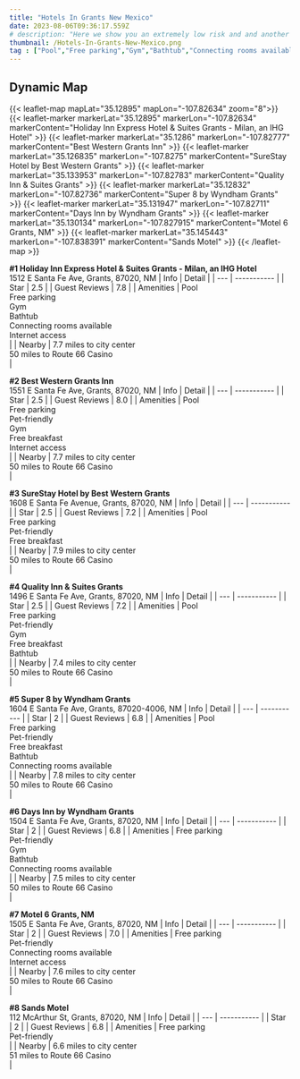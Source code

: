 ```yaml
---
title: "Hotels In Grants New Mexico"
date: 2023-08-06T09:36:17.559Z
# description: "Here we show you an extremely low risk and and another medium risk approach to earn passive income "
thumbnail: /Hotels-In-Grants-New-Mexico.png
tag : ["Pool","Free parking","Gym","Bathtub","Connecting rooms available","Internet access","Pet-friendly","Free breakfast"]
---
```


## Dynamic Map
{{< leaflet-map  mapLat="35.12895" mapLon="-107.82634" zoom="8">}}
    {{< leaflet-marker markerLat="35.12895" markerLon="-107.82634" markerContent="Holiday Inn Express Hotel & Suites Grants - Milan, an IHG Hotel" >}}
    {{< leaflet-marker markerLat="35.1286" markerLon="-107.82777" markerContent="Best Western Grants Inn" >}}
    {{< leaflet-marker markerLat="35.126835" markerLon="-107.8275" markerContent="SureStay Hotel by Best Western Grants" >}}
    {{< leaflet-marker markerLat="35.133953" markerLon="-107.82783" markerContent="Quality Inn & Suites Grants" >}}
    {{< leaflet-marker markerLat="35.12832" markerLon="-107.82736" markerContent="Super 8 by Wyndham Grants" >}}
    {{< leaflet-marker markerLat="35.131947" markerLon="-107.82711" markerContent="Days Inn by Wyndham Grants" >}}
    {{< leaflet-marker markerLat="35.130134" markerLon="-107.827915" markerContent="Motel 6 Grants, NM" >}}
    {{< leaflet-marker markerLat="35.145443" markerLon="-107.838391" markerContent="Sands Motel" >}}
{{< /leaflet-map >}}


**#1 Holiday Inn Express Hotel & Suites Grants - Milan, an IHG Hotel**<br>1512 E Santa Fe Ave, Grants, 87020, NM
| Info | Detail |
| --- | ----------- |
| Star | 2.5 |
| Guest Reviews | 7.8 |
| Amenities | Pool<br>Free parking<br>Gym<br>Bathtub<br>Connecting rooms available<br>Internet access<br> |
| Nearby | 7.7 miles to city center<br>50 miles to Route 66 Casino<br> |

**#2 Best Western Grants Inn**<br>1551 E Santa Fe Ave, Grants, 87020, NM
| Info | Detail |
| --- | ----------- |
| Star | 2.5 |
| Guest Reviews | 8.0 |
| Amenities | Pool<br>Free parking<br>Pet-friendly<br>Gym<br>Free breakfast<br>Internet access<br> |
| Nearby | 7.7 miles to city center<br>50 miles to Route 66 Casino<br> |

**#3 SureStay Hotel by Best Western Grants**<br>1608 E Santa Fe Avenue, Grants, 87020, NM
| Info | Detail |
| --- | ----------- |
| Star | 2.5 |
| Guest Reviews | 7.2 |
| Amenities | Pool<br>Free parking<br>Pet-friendly<br>Free breakfast<br> |
| Nearby | 7.9 miles to city center<br>50 miles to Route 66 Casino<br> |

**#4 Quality Inn & Suites Grants**<br>1496 E Santa Fe Ave, Grants, 87020, NM
| Info | Detail |
| --- | ----------- |
| Star | 2.5 |
| Guest Reviews | 7.2 |
| Amenities | Pool<br>Free parking<br>Pet-friendly<br>Gym<br>Free breakfast<br>Bathtub<br> |
| Nearby | 7.4 miles to city center<br>50 miles to Route 66 Casino<br> |

**#5 Super 8 by Wyndham Grants**<br>1604 E Santa Fe Ave, Grants, 87020-4006, NM
| Info | Detail |
| --- | ----------- |
| Star | 2 |
| Guest Reviews | 6.8 |
| Amenities | Pool<br>Free parking<br>Pet-friendly<br>Free breakfast<br>Bathtub<br>Connecting rooms available<br> |
| Nearby | 7.8 miles to city center<br>50 miles to Route 66 Casino<br> |

**#6 Days Inn by Wyndham Grants**<br>1504 E Santa Fe Ave, Grants, 87020, NM
| Info | Detail |
| --- | ----------- |
| Star | 2 |
| Guest Reviews | 6.8 |
| Amenities | Free parking<br>Pet-friendly<br>Gym<br>Bathtub<br>Connecting rooms available<br> |
| Nearby | 7.5 miles to city center<br>50 miles to Route 66 Casino<br> |

**#7 Motel 6 Grants, NM**<br>1505 E Santa Fe Ave, Grants, 87020, NM
| Info | Detail |
| --- | ----------- |
| Star | 2 |
| Guest Reviews | 7.0 |
| Amenities | Free parking<br>Pet-friendly<br>Connecting rooms available<br>Internet access<br> |
| Nearby | 7.6 miles to city center<br>50 miles to Route 66 Casino<br> |

**#8 Sands Motel**<br>112 McArthur St, Grants, 87020, NM
| Info | Detail |
| --- | ----------- |
| Star | 2 |
| Guest Reviews | 6.8 |
| Amenities | Free parking<br>Pet-friendly<br> |
| Nearby | 6.6 miles to city center<br>51 miles to Route 66 Casino<br> |


